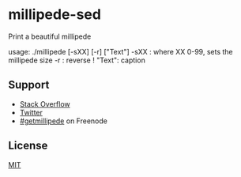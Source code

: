 # millipede-sed

Print a beautiful millipede

usage: ./millipede [-sXX] [-r] ["Text"]
  -sXX  : where XX 0-99, sets the millipede size
  -r    : reverse !
  "Text": caption

## Support

* [Stack Overflow](http://stackoverflow.com/questions/tagged/millipede)
* [Twitter](https://twitter.com/getmillipede)
* [#getmillipede](http://webchat.freenode.net?channels=%23getmillipede&uio=d4) on Freenode

## License

[MIT](https://github.com/getmillipede/millipede-asm-x86_64/blob/master/LICENSE)
